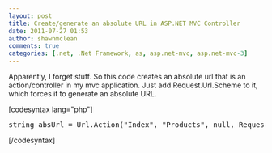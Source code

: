 ```yaml
---
layout: post
title: Create/generate an absolute URL in ASP.NET MVC Controller
date: 2011-07-27 01:53
author: shawnmclean
comments: true
categories: [.net, .Net Framework, as, asp.net-mvc, asp.net-mvc-3]
---
```

Apparently, I forget stuff. So this code creates an absolute url that is an action/controller in my mvc application. Just add Request.Url.Scheme to it, which forces it to generate an absolute URL.

[codesyntax lang="php"]
<pre>string absUrl = Url.Action("Index", "Products", null, Request.Url.Scheme);</pre>
[/codesyntax]
